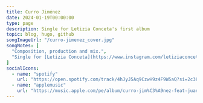 ```yaml
---
title: Curro Jiménez
date: 2024-01-19T00:00:00
type: page
description: Single for Letizia Conceta's first album
topic: blog, hugo, github
songImageUrl: "/curro-jimenez_cover.jpg"
songNotes: [
  "Composition, production and mix.",
  "Single for [Letizia Conceta](https://www.instagram.com/letiziaconceta/) in advance of her first album, _el querer(se)_."
]
socialIcons:
  - name: "spotify"
    url: "https://open.spotify.com/track/4hJyJ5Aq9CzwH9z4F9W5aQ?si=2c38e7651c9149b4"
  - name: "applemusic"
    url: "https://music.apple.com/pe/album/curro-jim%C3%A9nez-feat-juanddddiego/1725039171?i=1725039173"
---
```

